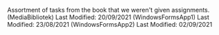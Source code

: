 Assortment of tasks from the book that we weren't given assignments.
(MediaBibliotek) Last Modified: 20/09/2021
(WindowsFormsApp1) Last Modified: 23/08/2021
(WindowsFormsApp2) Last Modified: 02/09/2021